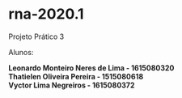 # rna-2020.1

Projeto Prático 3

Alunos: 

**Leonardo Monteiro Neres de Lima - 1615080320**<br>
**Thatielen Oliveira Pereira - 1515080618**<br>
**Vyctor Lima Negreiros - 1615080372**<br>
